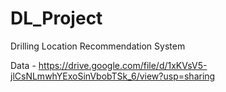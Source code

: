 # DL_Project
Drilling Location Recommendation System

Data - https://drive.google.com/file/d/1xKVsV5-jlCsNLmwhYExoSinVbobTSk_6/view?usp=sharing
